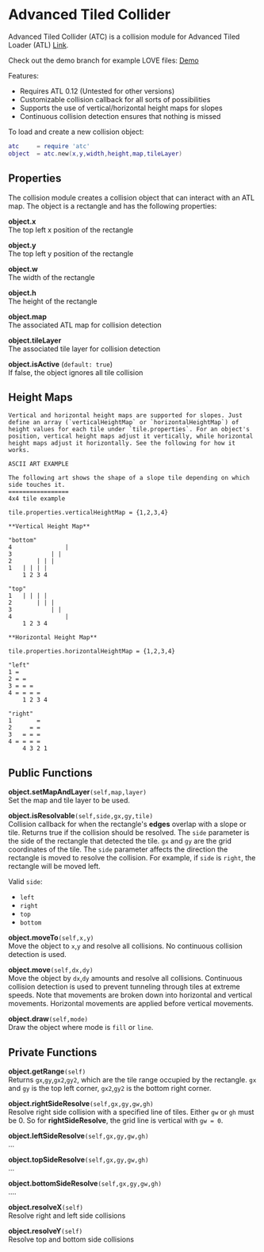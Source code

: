 # Advanced Tiled Collider

Advanced Tiled Collider (ATC) is a collision module for Advanced Tiled Loader (ATL) [Link](https://github.com/Kadoba/Advanced-Tiled-Loader).

Check out the demo branch for example LOVE files: [Demo](https://github.com/markandgo/AT-Collider/tree/demo)

Features:

* Requires ATL 0.12 (Untested for other versions)
* Customizable collision callback for all sorts of possibilities
* Supports the use of vertical/horizontal height maps for slopes
* Continuous collision detection ensures that nothing is missed

To load and create a new collision object:

````lua
atc     = require 'atc'
object  = atc.new(x,y,width,height,map,tileLayer)
````

## Properties

The collision module creates a collision object that can interact with an ATL map. The object is a rectangle and has the following properties:

**object.x**  
The top left x position of the rectangle

**object.y**  
The top left y position of the rectangle

**object.w**  
The width of the rectangle

**object.h**  
The height of the rectangle

**object.map**  
The associated ATL map for collision detection

**object.tileLayer**  
The associated tile layer for collision detection

**object.isActive** (`default: true`)    
If false, the object ignores all tile collision

## Height Maps

	Vertical and horizontal height maps are supported for slopes. Just define an array (`verticalHeightMap` or `horizontalHeightMap`) of height values for each tile under `tile.properties`. For an object's position, vertical height maps adjust it vertically, while horizontal height maps adjust it horizontally. See the following for how it works.
	
````
ASCII ART EXAMPLE

The following art shows the shape of a slope tile depending on which side touches it.
=================
4x4 tile example

tile.properties.verticalHeightMap = {1,2,3,4}

**Vertical Height Map**

"bottom"
4				|
3			| |
2		| | |
1	| | | |
	1 2 3 4

"top"
1	| | | |
2		| | |
3			| |
4				|
	1 2 3 4
			
**Horizontal Height Map**

tile.properties.horizontalHeightMap = {1,2,3,4}

"left"
1 =
2 = =
3 = = =
4 = = = =
	1 2 3 4
	
"right"
1       =
2     = =
3   = = =
4 = = = =
	4 3 2 1
````

## Public Functions

**object.setMapAndLayer**`(self,map,layer)`  
Set the map and tile layer to be used.

**object.isResolvable**`(self,side,gx,gy,tile)`  
Collision callback for when the rectangle's **edges** overlap with a slope or tile. Returns true if the collision should be resolved. The `side` parameter is the side of the rectangle that detected the tile. `gx` and `gy` are the grid coordinates of the tile. The `side` parameter affects the direction the rectangle is moved to resolve the collision. For example, if `side` is `right`, the rectangle will be moved left.

Valid `side`:  
* `left`
* `right`
* `top`
* `bottom`

**object.moveTo**`(self,x,y)`  
Move the object to `x`,`y` and resolve all collisions. No continuous collision detection is used.

**object.move**`(self,dx,dy)`  
Move the object by `dx`,`dy` amounts and resolve all collisions. Continuous collision detection is used to prevent tunneling through tiles at extreme speeds. Note that movements are broken down into horizontal and vertical movements. Horizontal movements are applied before vertical movements.

**object.draw**`(self,mode)`  
Draw the object where mode is `fill` or `line`.

## Private Functions

**object.getRange**`(self)`  
Returns `gx`,`gy`,`gx2`,`gy2`, which are the tile range occupied by the rectangle. `gx` and `gy` is the top left corner, `gx2`,`gy2` is the bottom right corner.

**object.rightSideResolve**`(self,gx,gy,gw,gh)`  
Resolve right side collision with a specified line of tiles. Either `gw` or `gh` must be 0. So for **rightSideResolve**, the grid line is vertical with `gw = 0`.

**object.leftSideResolve**`(self,gx,gy,gw,gh)`  
...

**object.topSideResolve**`(self,gx,gy,gw,gh)`  
...

**object.bottomSideResolve**`(self,gx,gy,gw,gh)`  
....

**object.resolveX**`(self)`  
Resolve right and left side collisions

**object.resolveY**`(self)`  
Resolve top and bottom side collisions
